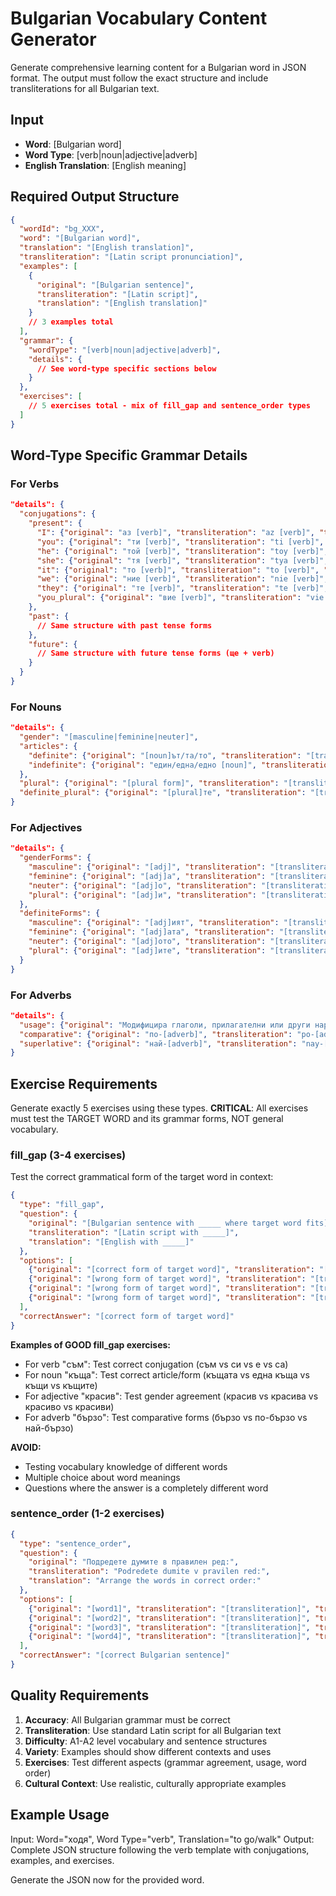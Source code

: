 # Bulgarian Vocabulary Content Generator

Generate comprehensive learning content for a Bulgarian word in JSON format. The output must follow the exact structure and include transliterations for all Bulgarian text.

## Input
- **Word**: [Bulgarian word]
- **Word Type**: [verb|noun|adjective|adverb]
- **English Translation**: [English meaning]

## Required Output Structure

```json
{
  "wordId": "bg_XXX",
  "word": "[Bulgarian word]",
  "translation": "[English translation]",
  "transliteration": "[Latin script pronunciation]",
  "examples": [
    {
      "original": "[Bulgarian sentence]",
      "transliteration": "[Latin script]",
      "translation": "[English translation]"
    }
    // 3 examples total
  ],
  "grammar": {
    "wordType": "[verb|noun|adjective|adverb]",
    "details": {
      // See word-type specific sections below
    }
  },
  "exercises": [
    // 5 exercises total - mix of fill_gap and sentence_order types
  ]
}
```

## Word-Type Specific Grammar Details

### For Verbs
```json
"details": {
  "conjugations": {
    "present": {
      "I": {"original": "аз [verb]", "transliteration": "az [verb]", "translation": "I [verb]"},
      "you": {"original": "ти [verb]", "transliteration": "ti [verb]", "translation": "you [verb]"},
      "he": {"original": "той [verb]", "transliteration": "toy [verb]", "translation": "he [verb]"},
      "she": {"original": "тя [verb]", "transliteration": "tya [verb]", "translation": "she [verb]"},
      "it": {"original": "то [verb]", "transliteration": "to [verb]", "translation": "it [verb]"},
      "we": {"original": "ние [verb]", "transliteration": "nie [verb]", "translation": "we [verb]"},
      "they": {"original": "те [verb]", "transliteration": "te [verb]", "translation": "they [verb]"},
      "you_plural": {"original": "вие [verb]", "transliteration": "vie [verb]", "translation": "you [verb] (plural)"}
    },
    "past": {
      // Same structure with past tense forms
    },
    "future": {
      // Same structure with future tense forms (ще + verb)
    }
  }
}
```

### For Nouns
```json
"details": {
  "gender": "[masculine|feminine|neuter]",
  "articles": {
    "definite": {"original": "[noun]ът/та/то", "transliteration": "[transliteration]", "translation": "the [noun]"},
    "indefinite": {"original": "един/една/едно [noun]", "transliteration": "[transliteration]", "translation": "a [noun]"}
  },
  "plural": {"original": "[plural form]", "transliteration": "[transliteration]", "translation": "[plural translation]"},
  "definite_plural": {"original": "[plural]те", "transliteration": "[transliteration]", "translation": "the [plural]"}
}
```

### For Adjectives
```json
"details": {
  "genderForms": {
    "masculine": {"original": "[adj]", "transliteration": "[transliteration]", "translation": "[adj] (masculine)"},
    "feminine": {"original": "[adj]а", "transliteration": "[transliteration]", "translation": "[adj] (feminine)"},
    "neuter": {"original": "[adj]о", "transliteration": "[transliteration]", "translation": "[adj] (neuter)"},
    "plural": {"original": "[adj]и", "transliteration": "[transliteration]", "translation": "[adj] (plural)"}
  },
  "definiteForms": {
    "masculine": {"original": "[adj]ият", "transliteration": "[transliteration]", "translation": "the [adj] one (masculine)"},
    "feminine": {"original": "[adj]ата", "transliteration": "[transliteration]", "translation": "the [adj] one (feminine)"},
    "neuter": {"original": "[adj]ото", "transliteration": "[transliteration]", "translation": "the [adj] one (neuter)"},
    "plural": {"original": "[adj]ите", "transliteration": "[transliteration]", "translation": "the [adj] ones (plural)"}
  }
}
```

### For Adverbs
```json
"details": {
  "usage": {"original": "Модифицира глаголи, прилагателни или други наречия", "transliteration": "Modifitcira glagoli, prilagatelnI ili drugi narechiya", "translation": "Modifies verbs, adjectives or other adverbs"},
  "comparative": {"original": "по-[adverb]", "transliteration": "po-[adverb]", "translation": "more [adverb]"},
  "superlative": {"original": "най-[adverb]", "transliteration": "nay-[adverb]", "translation": "most [adverb]"}
}
```

## Exercise Requirements

Generate exactly 5 exercises using these types. **CRITICAL**: All exercises must test the TARGET WORD and its grammar forms, NOT general vocabulary.

### fill_gap (3-4 exercises)
Test the correct grammatical form of the target word in context:

```json
{
  "type": "fill_gap",
  "question": {
    "original": "[Bulgarian sentence with _____ where target word fits]",
    "transliteration": "[Latin script with _____]",
    "translation": "[English with _____]"
  },
  "options": [
    {"original": "[correct form of target word]", "transliteration": "[transliteration]", "translation": "[translation]"},
    {"original": "[wrong form of target word]", "transliteration": "[transliteration]", "translation": "[translation]"},
    {"original": "[wrong form of target word]", "transliteration": "[transliteration]", "translation": "[translation]"},
    {"original": "[wrong form of target word]", "transliteration": "[transliteration]", "translation": "[translation]"}
  ],
  "correctAnswer": "[correct form of target word]"
}
```

**Examples of GOOD fill_gap exercises:**
- For verb "съм": Test correct conjugation (съм vs си vs е vs са)
- For noun "къща": Test correct article/form (къщата vs една къща vs къщи vs къщите)  
- For adjective "красив": Test gender agreement (красив vs красива vs красиво vs красиви)
- For adverb "бързо": Test comparative forms (бързо vs по-бързо vs най-бързо)

**AVOID:**
- Testing vocabulary knowledge of different words
- Multiple choice about word meanings
- Questions where the answer is a completely different word

### sentence_order (1-2 exercises)
```json
{
  "type": "sentence_order",
  "question": {
    "original": "Подредете думите в правилен ред:",
    "transliteration": "Podredete dumite v pravilen red:",
    "translation": "Arrange the words in correct order:"
  },
  "options": [
    {"original": "[word1]", "transliteration": "[transliteration]", "translation": "[translation]"},
    {"original": "[word2]", "transliteration": "[transliteration]", "translation": "[translation]"},
    {"original": "[word3]", "transliteration": "[transliteration]", "translation": "[translation]"},
    {"original": "[word4]", "transliteration": "[transliteration]", "translation": "[translation]"}
  ],
  "correctAnswer": "[correct Bulgarian sentence]"
}
```

## Quality Requirements

1. **Accuracy**: All Bulgarian grammar must be correct
2. **Transliteration**: Use standard Latin script for all Bulgarian text
3. **Difficulty**: A1-A2 level vocabulary and sentence structures
4. **Variety**: Examples should show different contexts and uses
5. **Exercises**: Test different aspects (grammar agreement, usage, word order)
6. **Cultural Context**: Use realistic, culturally appropriate examples

## Example Usage
Input: Word="ходя", Word Type="verb", Translation="to go/walk"
Output: Complete JSON structure following the verb template with conjugations, examples, and exercises.

Generate the JSON now for the provided word.